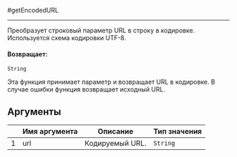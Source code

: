 #getEncodedURL

---

Преобразует строковый параметр URL в строку в кодировке. Используется схема кодировки UTF-8.

#### Возвращает:

`String`

Эта функция принимает параметр и возвращает URL в кодировке. В случае ошибки функция возвращает
исходный URL.

## Аргументы

|  | Имя аргумента | Описание | Тип значения |
| --- | --- | --- | --- |
| 1 | url | Кодируемый URL. | `String` |

